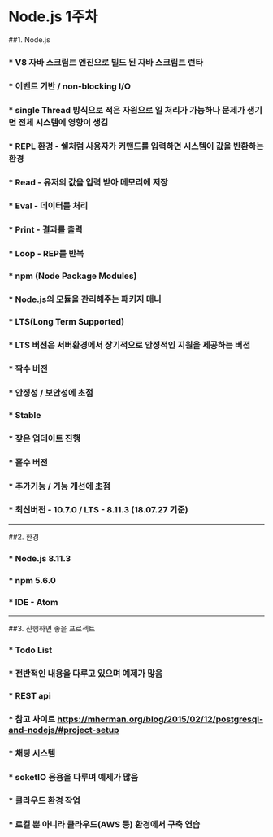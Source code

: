 Node.js 1주차
=============


##1. Node.js

### * V8 자바 스크립트 엔진으로 빌드 된 자바 스크립트 런타
### * 이벤트 기반 / non-blocking I/O
### * single Thread 방식으로 적은 자원으로 일 처리가 가능하나 문제가 생기면 전체 시스템에 영향이 생김
### * REPL 환경 - 쉘처럼 사용자가 커맨드를 입력하면 시스템이 값을 반환하는 환경
###   * Read - 유저의 값을 입력 받아 메모리에 저장
###   * Eval - 데이터를 처리
###   * Print - 결과를 출력
###   * Loop - REP를 반복
### * npm (Node Package Modules)
###   * Node.js의 모듈을 관리해주는 패키지 매니
### * LTS(Long Term Supported)
###   * LTS 버전은 서버환경에서 장기적으로 안정적인 지원을 제공하는 버전
###   * 짝수 버전
###   * 안정성 / 보안성에 초점
### * Stable
###   * 잦은 업데이트 진행
###   * 홀수 버전
###   * 추가기능 / 기능 개선에 초점
### * 최신버전 - 10.7.0 / LTS - 8.11.3 (18.07.27 기준)

------------------------------------------------------------------------------

##2. 환경
### * Node.js 8.11.3
### * npm 5.6.0
### * IDE - Atom

------------------------------------------------------------------------------

##3. 진행하면 좋을 프로젝트
### * Todo List
###   * 전반적인 내용을 다루고 있으며 예제가 많음
### * REST api
###   * 참고 사이트 https://mherman.org/blog/2015/02/12/postgresql-and-nodejs/#project-setup
### * 채팅 시스템
###   * soketIO 응용을 다루며 예제가 많음
### * 클라우드 환경 작업
###   * 로컬 뿐 아니라 클라우드(AWS 등) 환경에서 구축 연습

